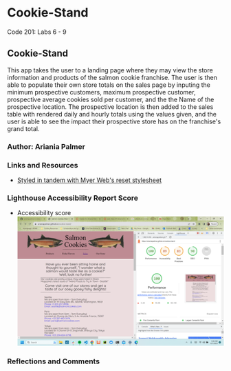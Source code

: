 # Cookie-Stand
Code 201: Labs 6 - 9

## Cookie-Stand
This app takes the user to a landing page where they may view the store information and products of the salmon cookie franchise. The user is then able to populate their own store totals on the sales page by inputing the minimum prospective customers, maximum prospective customer, prospective average cookies sold per customer, and the the Name of the prospective location. The prospective location is then added to the sales table with rendered daily and hourly totals using the values given, and the user is able to see the impact their prospective store has on the franchise's grand total.

### Author: Ariania Palmer

### Links and Resources

* [Styled in tandem with Myer Web's reset stylesheet](http://meyerweb.com/eric/tools/css/reset/)

### Lighthouse Accessibility Report Score

* Accessibility score
![Lighthouse Accessibility Score](images/lighthous-score-lab10final.png)

### Reflections and Comments

